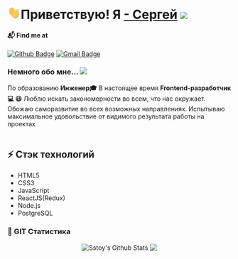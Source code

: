 <h1> <img src="https://raw.githubusercontent.com/ABSphreak/ABSphreak/master/gifs/Hi.gif" width="30px">Приветствую! Я <a href="https://github.com/Sstoy">- Сергей</a> <img src="https://emojis.slackmojis.com/emojis/images/1531849430/4246/blob-sunglasses.gif?1531849430" width="30px"></h1>
</h1>

#### 📬 Find me at
[![Github Badge](https://img.shields.io/badge/-Github-black?style=flat-square&logo=github&link=https://github.com/Sstoy)](https://github.com/Sstoy/Sstoy) 
[![Gmail Badge](https://img.shields.io/badge/-Gmail-d14836?style=flat-square&logo=Gmail&logoColor=white&link=mailto:sstoyanov.dev@gmail.com)](mailto:sstoyanov.dev@gmail.com)


### Немного обо мне...  <img src="https://media.giphy.com/media/VgCDAzcKvsR6OM0uWg/giphy.gif" width="50"> 
По образованию **Инженер🎓** В настоящее время **Frontend-разработчик 💻 😃** Люблю искать закономерности во всем, что нас окружает. Обожаю саморазвитие во всех возможных направлениях. Испытываю максимальное удовольствие от видимого результата работы на проектах <br/><br/>




## ⚡️ Стэк технологий

- HTML5
- CSS3
- JavaScript
- ReactJS(Redux)
- Node.js
- PostgreSQL


### 🚀 GIT Статистика
<p align="center">
<img align="center" src="https://github-readme-stats.vercel.app/api?username=Sstoy&show_icons=true&line_height=21&theme=react" alt="Sstoy's Github Stats" />
<img align="center" src="https://github-readme-stats.vercel.app/api/top-langs/?username=Sstoy&theme=react&line_height=27&layout=compact" />
</p>
